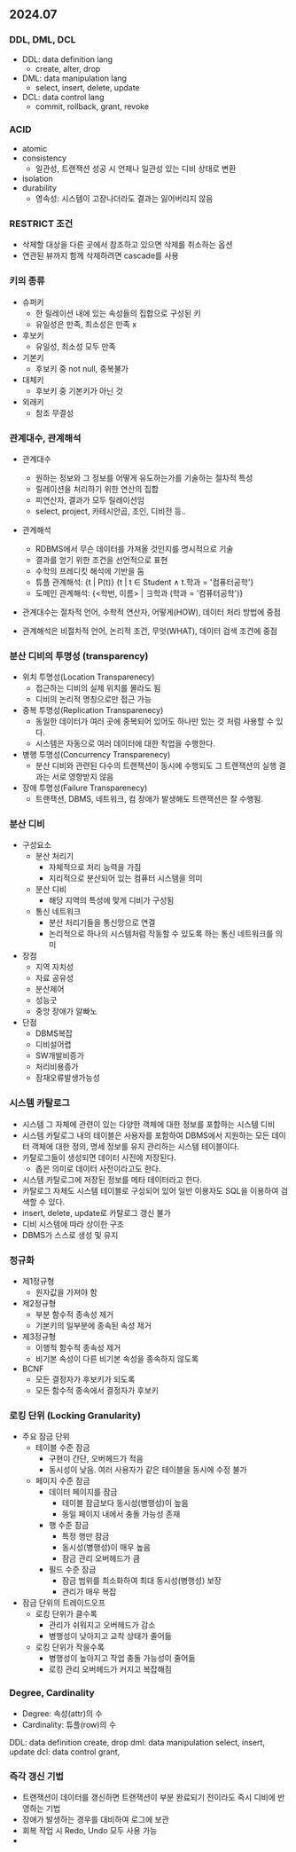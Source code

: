 ## 2024.07

### DDL, DML, DCL

- DDL: data definition lang
  - create, alter, drop
- DML: data manipulation lang
  - select, insert, delete, update
- DCL: data control lang
  - commit, rollback, grant, revoke

### ACID

- atomic
- consistency
  - 일관성, 트랜잭션 성공 시 언제나 일관성 있는 디비 상태로 변환
- isolation
- durability
  - 영속성: 시스템이 고장나더라도 결과는 잃어버리지 않음

### RESTRICT 조건

- 삭제할 대상을 다른 곳에서 참조하고 있으면 삭제를 취소하는 옵션
- 연관된 뷰까지 함께 삭제하려면 cascade를 사용

### 키의 종류

- 슈퍼키
  - 한 릴레이션 내에 있는 속성들의 집합으로 구성된 키
  - 유일성은 만족, 최소성은 만족 x
- 후보키
  - 유일성, 최소성 모두 만족
- 기본키
  - 후보키 중 not null, 중복불가
- 대체키
  - 후보키 중 기본키가 아닌 것
- 외래키
  - 참조 무결성

### 관계대수, 관계해석

- 관계대수
  - 원하는 정보와 그 정보를 어떻게 유도하는가를 기술하는 절차적 특성
  - 릴레이션을 처리하기 위한 연산의 집합
  - 피연산자, 결과가 모두 릴레이션임
  - select, project, 카테시안곱, 조인, 디비전 등..
- 관계해석

  - RDBMS에서 무슨 데이터를 가져올 것인지를 명시적으로 기술
  - 결과를 얻기 위한 조건을 선언적으로 표현
  - 수학의 프레디킷 해석에 기반을 둠
  - 튜플 관계해석: {t | P(t)} {t | t ∈ Student ∧ t.학과 = '컴퓨터공학'}
  - 도메인 관계해석: {<학번, 이름> | ∃학과 (학과 = '컴퓨터공학')}

- 관계대수는 절차적 언어, 수학적 연산자, 어떻게(HOW), 데이터 처리 방법에 중점
- 관계해석은 비절차적 언어, 논리적 조건, 무엇(WHAT), 데이터 검색 조건에 중점

### 분산 디비의 투명성 (transparency)

- 위치 투명성(Location Transparenecy)
  - 접근하는 디비의 실제 위치를 몰라도 됨
  - 디비의 논리적 명칭으로만 접근 가능
- 중복 투명성(Replication Transparenecy)
  - 동일한 데이터가 여러 곳에 중복되어 있어도 하나만 있는 것 처럼 사용할 수 있다.
  - 시스템은 자동으로 여러 데이터에 대한 작업을 수행한다.
- 병행 투명성(Concurrency Transparenecy)
  - 분산 디비와 관련된 다수의 트랜잭션이 동시에 수행되도 그 트랜잭션의 실행 결과는 서로 영향받지 않음
- 장애 투명성(Failure Transparenecy)
  - 트랜잭션, DBMS, 네트워크, 컴 장애가 발생해도 트랜잭션은 잘 수행됨.

### 분산 디비

- 구성요소
  - 분산 처리기
    - 자체적으로 처리 능력을 가짐
    - 지리적으로 분산되어 있는 컴퓨터 시스템을 의미
  - 분산 디비
    - 해당 지역의 특성에 맞게 디비가 구성됨
  - 통신 네트워크
    - 분산 처리기들을 통신망으로 연결
    - 논리적으로 하나의 시스템처럼 작동할 수 있도록 하는 통신 네트워크를 의미
- 장점
  - 지역 자치성
  - 자료 공유성
  - 분산제어
  - 성능굿
  - 중앙 장애가 알빠노
- 단점
  - DBMS복잡
  - 디비설어렵
  - SW개발비증가
  - 처리비용증가
  - 잠재오류발생가능성

### 시스템 카탈로그

- 시스템 그 자체에 관련이 있는 다양한 객체에 대한 정보를 포함하는 시스템 디비
- 시스템 카탈로그 내의 테이블은 사용자를 포함하여 DBMS에서 지원하는 모든 데이터 객체에 대한 정의, 명세 정보를 유지 관리하는 시스템 테이블이다.
- 카탈로그들이 생성되면 데이터 사전에 저장된다.
  - 좁은 의미로 데이터 사전이라고도 한다.
- 시스템 카탈로그에 저장된 정보를 메타 데이터라고 한다.
- 카탈로그 자체도 시스템 테이블로 구성되어 있어 일반 이용자도 SQL을 이용하여 검색할 수 있다.
- insert, delete, update로 카탈로그 갱신 불가
- 디비 시스템에 따라 상이한 구조
- DBMS가 스스로 생성 및 유지

### 정규화

- 제1정규형
  - 원자값을 가져야 함
- 제2정규형
  - 부분 함수적 종속성 제거
  - 기본키의 일부분에 종속된 속성 제거
- 제3정규형
  - 이행적 함수적 종속성 제거
  - 비기본 속성이 다른 비기본 속성을 종속하지 않도록
- BCNF
  - 모든 결정자가 후보키가 되도록
  - 모든 함수적 종속에서 결정자가 후보키

### 로킹 단위 (Locking Granularity)

- 주요 잠금 단위
  - 테이블 수준 잠금
    - 구현이 간단, 오버헤드가 적음
    - 동시성이 낮음. 여러 사용자가 같은 테이블을 동시에 수정 불가
  - 페이지 수준 잠금
    - 데이터 페이지를 잠금
      - 테이블 잠금보다 동시성(병행성)이 높음
      - 동일 페이지 내에서 충돌 가능성 존재
    - 행 수준 잠금
      - 특정 행만 잠금
      - 동시성(병행성)이 매우 높음
      - 잠금 관리 오버헤드가 큼
    - 필드 수준 잠금
      - 잠금 범위를 최소화하여 최대 동시성(병행성) 보장
      - 관리가 매우 복잡
- 잠금 단위의 트레이드오프
  - 로킹 단위가 클수록
    - 관리가 쉬워지고 오버헤드가 감소
    - 병행성이 낮아지고 교착 상태가 줄어듦
  - 로킹 단위가 작을수록
    - 병행성이 높아지고 작업 충돌 가능성이 줄어듦
    - 로킹 관리 오버헤드가 커지고 복잡해짐

### Degree, Cardinality

- Degree: 속성(attr)의 수
- Cardinality: 튜플(row)의 수

DDL: data definition
create, drop
dml: data manipulation
select, insert, update
dcl: data control
grant,

### 즉각 갱신 기법

- 트랜잭션이 데이터를 갱신하면 트랜잭션이 부분 완료되기 전이라도 즉시 디비에 반영하는 기법
- 장애가 발생하는 경우를 대비하여 로그에 보관
- 회복 작업 시 Redo, Undo 모두 사용 가능
-
